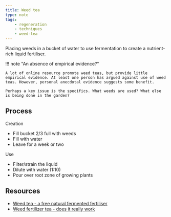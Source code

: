 ```yaml
---
title: Weed tea
type: note
tags: 
    - regeneration
    - techniques
    - weed-tea
---
```


Placing weeds in a bucket of water to use fermentation to create a nutrient-rich liquid fertiliser.

!!! note "An absence of empirical evidence?"

    A lot of online resource promote weed teas, but provide little empirical evidence. At least one person has argued against use of weed teas. However, personal anecdotal evidence suggests some benefit.

    Perhaps a key issue is the specifics. What weeds are used? What else is being done in the garden?

## Process

Creation

- Fill bucket 2/3 full with weeds
- Fill with water
- Leave for a week or two

Use

- Filter/strain the liquid
- Dilute with water (1:10)
- Pour over root zone of growing plants


## Resources

- [Weed tea - a free natural fermented fertiliser](https://www.littleecofootprints.com/2015/09/weed-tea.html)
- [Weed fertilizer tea - does it really work](https://www.youtube.com/watch?v=tB7cxfzPFQc)


